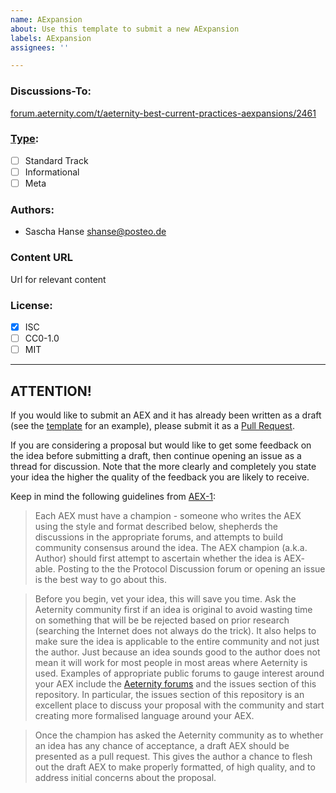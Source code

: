```yaml
---
name: AExpansion
about: Use this template to submit a new AExpansion
labels: AExpansion
assignees: ''

---
```


### Discussions-To: 
[forum.aeternity.com/t/aeternity-best-current-practices-aexpansions/2461](https://forum.aeternity.com/t/aeternity-best-current-practices-aexpansions/2461)

### [Type](https://github.com/aeternity/AEXs/blob/master/AEXS/aex-1.md#aex-types): 

- [ ] Standard Track
- [ ] Informational 
- [ ] Meta 

### Authors:
- Sascha Hanse <shanse@posteo.de>

### Content URL

Url for relevant content

### License: 
- [x] ISC
- [ ] CC0-1.0
- [ ] MIT
--- 

## ATTENTION!  
If you would like to submit an AEX and it has already been written as
a draft (see the [template](https://github.com/aeternity/AEXs/blob/master/aex-X.md)
for an example), please submit it as a [Pull Request](https://github.com/aeternity/AEXs/pulls).

If you are considering a proposal but would like to get some feedback on the
idea before submitting a draft, then continue opening an issue as a thread for
discussion. Note that the more clearly and completely you state your idea the
higher the quality of the feedback you are likely to receive.

Keep in mind the following guidelines from [AEX-1](https://github.com/aeternity/AEXs/blob/master/AEXS/aex-1.md):

> Each AEX must have a champion - someone who writes the AEX using the style and
  format described below, shepherds the discussions in the appropriate forums,
  and attempts to build community consensus around the idea. The AEX champion
  (a.k.a. Author) should first attempt to ascertain whether the idea is AEX-
  able. Posting to the the Protocol Discussion forum or opening an issue is the
  best way to go about this.

> Before you begin, vet your idea, this will save you time. Ask the Aeternity
  community first if an idea is original to avoid wasting time on something that
  will be be rejected based on prior research (searching the Internet does not
  always do the trick). It also helps to make sure the idea is applicable to the
  entire community and not just the author. Just because an idea sounds good to
  the author does not mean it will work for most people in most areas where
  Aeternity is used. Examples of appropriate public forums to gauge interest
  around your AEX include the [Aeternity forums](https://forum.aeternity.com)
  and the issues section of this repository. In particular, the issues section
  of this repository is an excellent place to discuss your proposal with the
  community and start creating more formalised language around your AEX.

> Once the champion has asked the Aeternity community as to whether an idea has
  any chance of acceptance, a draft AEX should be presented as a pull request.
  This gives the author a chance to flesh out the draft AEX to make properly
  formatted, of high quality, and to address initial concerns about the
  proposal.
